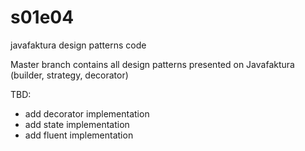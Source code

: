 # s01e04
javafaktura design patterns code

Master branch contains all design patterns presented on Javafaktura (builder, strategy, decorator)

TBD:
- add decorator implementation
- add state implementation
- add fluent implementation
